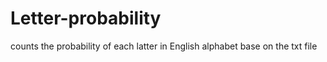 # Letter-probability
counts the probability of each latter in English alphabet base on the txt file
